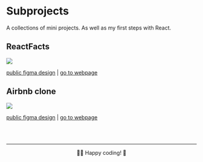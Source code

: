 # Subprojects
A collections of mini projects. As well as my first steps with React.

## ReactFacts
  ![](https://media.giphy.com/media/qFAXuBm3GoDS1Ba2wf/giphy.gif)
  
  [public figma design](https://www.figma.com/file/xA1rJVQOorqMW6xjGdBLcI/ReactFacts?node-id=0%3A1) | [go to webpage ](https://reactfactsadev.netlify.app/)

## Airbnb clone
  ![](https://media.giphy.com/media/hS0WYpF2fCgif9cBVp/giphy.gif)

  [public figma design](https://www.figma.com/file/4YjrygFEXOcDp9AAnVFv7o/Airbnb-Experiences?node-id=0%3A1) | [go to webpage ](https://airbnbadev.netlify.app/)


<br />
<br />

------
<p style="text-align: center;">👨‍💻️ Happy coding! 🎊</p>